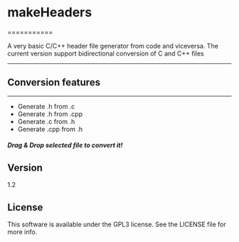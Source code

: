 # makeHeaders
===========

A very basic C/C++ header file generator from code and viceversa. The current version support bidirectional conversion of C and C++ files

----------
## Conversion features
---------

- Generate .h from .c
- Generate .h from .cpp
- Generate .c from .h
- Generate .cpp from .h

##### Drag & Drop selected file to convert it!

## Version
1.2

## License
This software is available under the GPL3 license. See the LICENSE file for more info.

